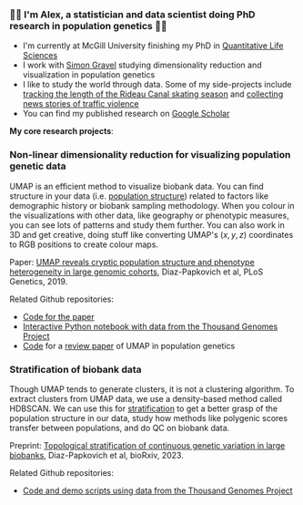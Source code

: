 ### 🧮🧬 I'm Alex, a statistician and data scientist doing PhD research in population genetics 🧬🧮

- I'm currently at McGill University finishing my PhD in [Quantitative Life Sciences](https://www.mcgill.ca/qls/)
- I work with [Simon Gravel](https://gravellab.github.io/) studying dimensionality reduction and visualization in population genetics
- I like to study the world through data. Some of my side-projects include [tracking the length of the Rideau Canal skating season](https://github.com/diazale/skateway) and [collecting news stories of traffic violence](https://github.com/diazale/death_by_car)
- You can find my published research on [Google Scholar](https://scholar.google.ca/citations?hl=en&user=CwGsVS0AAAAJ)

__My core research projects__:

### Non-linear dimensionality reduction for visualizing population genetic data

UMAP is an efficient method to visualize biobank data. You can find structure in your data (i.e. [population structure](https://en.wikipedia.org/wiki/Population_structure_(genetics))) related to factors like demographic history or biobank sampling methodology. When you colour in the visualizations with other data, like geography or phenotypic measures, you can see lots of patterns and study them further. You can also work in 3D and get creative, doing stuff like converting UMAP's $(x,y,z)$ coordinates to RGB positions to create colour maps.

Paper: [UMAP reveals cryptic population structure and phenotype heterogeneity in large genomic cohorts](https://journals.plos.org/plosgenetics/article?id=10.1371/journal.pgen.1008432), Diaz-Papkovich et al, PLoS Genetics, 2019.

Related Github repositories:
* [Code for the paper](https://github.com/diazale/gt-dimred)
* [Interactive Python notebook with data from the Thousand Genomes Project](https://github.com/diazale/1KGP_dimred)
* [Code](https://github.com/diazale/umap_review/) for a [review paper](https://www.nature.com/articles/s10038-020-00851-4) of UMAP in population genetics

### Stratification of biobank data

Though UMAP tends to generate clusters, it is not a clustering algorithm. To extract clusters from UMAP data, we use a density-based method called HDBSCAN. We can use this for [stratification](https://en.wikipedia.org/wiki/Stratified_sampling) to get a better grasp of the population structure in our data, study how methods like polygenic scores transfer between populations, and do QC on biobank data.

Preprint: [Topological stratification of continuous genetic variation in large biobanks](https://www.biorxiv.org/content/10.1101/2023.07.06.548007v1.abstract), Diaz-Papkovich et al, bioRxiv, 2023.

Related Github repositories:
* [Code and demo scripts using data from the Thousand Genomes Project](https://github.com/diazale/topstrat/)

<!--
**diazale/diazale** is a ✨ _special_ ✨ repository because its `README.md` (this file) appears on your GitHub profile.

Here are some ideas to get you started:

- 🔭 I’m currently working on ...
- 🌱 I’m currently learning ...
- 👯 I’m looking to collaborate on ...
- 🤔 I’m looking for help with ...
- 💬 Ask me about ...
- 📫 How to reach me: ...
- 😄 Pronouns: ...
- ⚡ Fun fact: ...
-->
